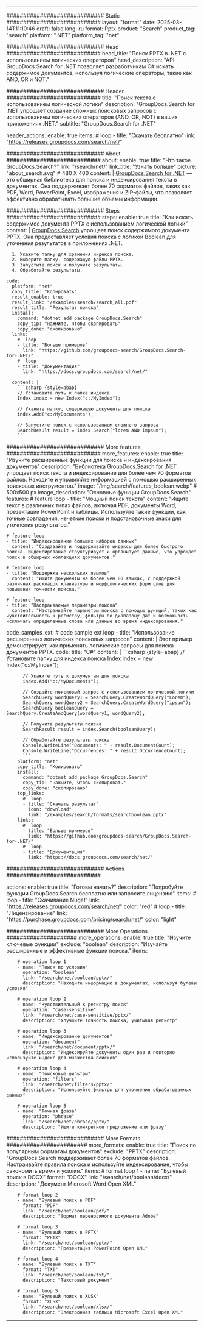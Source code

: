 
---
############################# Static ############################
layout: "format"
date:  2025-03-14T11:10:46
draft: false
lang: ru
format: Pptx
product: "Search"
product_tag: "search"
platform: ".NET"
platform_tag: "net"

############################# Head ############################
head_title: "Поиск PPTX в .NET с использованием логических операторов"
head_description: "API GroupDocs.Search for .NET позволяет разработчикам C# искать содержимое документов, используя логические операторы, такие как AND, OR и NOT."

############################# Header ############################
title: "Поиск текста с использованием логической логики" 
description: "GroupDocs.Search for .NET упрощает создание сложных поисковых запросов с использованием логических операторов (AND, OR, NOT) в ваших приложениях .NET."
subtitle: "GroupDocs.Search for .NET" 

header_actions:
  enable: true
  items:
    #  loop
    - title: "Скачать бесплатно"
      link: "https://releases.groupdocs.com/search/net/"
      
############################# About ############################
about:
    enable: true
    title: "Что такое GroupDocs.Search?"
    link: "/search/net/"
    link_title: "Узнать больше"
    picture: "about_search.svg" # 480 X 400
    content: |
       [GroupDocs.Search for .NET](/search/net/) — это обширная библиотека для поиска и индексирования текста в документах. Она поддерживает более 70 форматов файлов, таких как PDF, Word, PowerPoint, Excel, изображения и ZIP-файлы, что позволяет эффективно обрабатывать большие объемы информации.

############################# Steps ############################
steps:
    enable: true
    title: "Как искать содержимое документа PPTX с использованием логической логики"
    content: |
      [GroupDocs.Search](/search/net/) упрощает поиск содержимого документа PPTX. Она предоставляет условия поиска с логикой Boolean для уточнения результатов в приложениях .NET.
      
      1. Укажите папку для хранения индекса поиска.
      2. Выберите папку, содержащую файлы PPTX.
      3. Запустите поиск и получите результаты.
      4. Обработайте результаты.
   
    code:
      platform: "net"
      copy_title: "Копировать"
      result_enable: true
      result_link: "/examples/search/search_all.pdf"
      result_title: "Результат поиска"
      install:
        command: "dotnet add package GroupDocs.Search"
        copy_tip: "нажмите, чтобы скопировать"
        copy_done: "скопировано"
      links:
        #  loop
        - title: "Больше примеров"
          link: "https://github.com/groupdocs-search/GroupDocs.Search-for-.NET/"
        #  loop
        - title: "Документация"
          link: "https://docs.groupdocs.com/search/net/"
          
      content: |
        ```csharp {style=abap}
        // Установите путь к папке индекса
        Index index = new Index("c:/MyIndex");

        // Укажите папку, содержащую документы для поиска
        index.Add("c:/MyDocuments");

        // Запустите поиск с использованием сложного запроса
        SearchResult result = index.Search("lorem AND impsum");
        ```            

############################# More features ############################
more_features:
  enable: true
  title: "Изучите расширенные функции для поиска и индексирования документов"
  description: "Библиотека GroupDocs.Search for .NET упрощает поиск текста и индексирование для более чем 70 форматов файлов. Находите и управляйте информацией с помощью расширенных поисковых инструментов."
  image: "/img/search/features_boolean.webp" # 500x500 px
  image_description: "Основные функции GroupDocs.Search"
  features:
    # feature loop
    - title: "Мощный поиск текста"
      content: "Ищите текст в различных типах файлов, включая PDF, документы Word, презентации PowerPoint и таблицы. Используйте такие функции, как точные совпадения, нечеткие поиски и подстановочные знаки для уточнения результатов."

    # feature loop
    - title: "Индексирование больших наборов данных"
      content: "Создавайте и поддерживайте индексы для более быстрого поиска. Индексирование структурирует и организует данные, что упрощает поиск в обширных коллекциях документов."

    # feature loop
    - title: "Поддержка нескольких языков"
      content: "Ищите документы на более чем 80 языках, с поддержкой различных раскладок клавиатуры и морфологических форм слов для повышения точности поиска."

    # feature loop
    - title: "Настраиваемые параметры поиска"
      content: "Настраивайте параметры поиска с помощью функций, таких как чувствительность к регистру, фильтры по диапазону дат и возможность исключать определенные слова или данные во время индексирования."
      
  code_samples_ext:
    # code sample ext loop
    - title: "Использование расширенных логических поисковых запросов"
      content: |
        Этот пример демонстрирует, как применять логические запросы для поиска документов PPTX.
      code:
        title: "C#"
        content: |
          ```csharp {style=abap}
          // Установите папку для индекса поиска
          Index index = new Index("c:/MyIndex");
              
          // Укажите путь к документам для поиска
          index.Add("c:/MyDocuments");

          // Создайте поисковый запрос с использованием логической логики
          SearchQuery wordQuery1 = SearchQuery.CreateWordQuery("Lorem");
          SearchQuery wordQuery2 = SearchQuery.CreateWordQuery("ipsum");
          SearchQuery booleanQuery = SearchQuery.CreateAndQuery(wordQuery1, wordQuery2);

          // Получите результаты поиска
          SearchResult result = index.Search(booleanQuery);
          
          // Обработайте результаты поиска
          Console.WriteLine("Documents: " + result.DocumentCount);
          Console.WriteLine("Occurrences: " + result.OccurrenceCount);
          ```
        platform: "net"
        copy_title: "Копировать"
        install:
          command: "dotnet add package GroupDocs.Search"
          copy_tip: "нажмите, чтобы скопировать"
          copy_done: "скопировано"
        top_links:
          #  loop
          - title: "Скачать результат"
            icon: "download"
            link: "/examples/search/formats/searchboolean.pptx"
        links:
          #  loop
          - title: "Больше примеров"
            link: "https://github.com/groupdocs-search/GroupDocs.Search-for-.NET/"
          #  loop
          - title: "Документация"
            link: "https://docs.groupdocs.com/search/net/"
            

            


############################# Actions ############################

actions:
  enable: true
  title: "Готовы начать?"
  description: "Попробуйте функции GroupDocs.Search бесплатно или запросите лицензию"
  items:
    #  loop
    - title: "Скачивание Nuget"
      link: "https://releases.groupdocs.com/search/net/"
      color: "red"
        #  loop
    - title: "Лицензирование"
      link: "https://purchase.groupdocs.com/pricing/search/net/"
      color: "light"


############################# More Operations #####################
more_operations:
    enable: true
    title: "Изучите ключевые функции"
    exclude: "boolean"
    description: "Изучайте расширенные и эффективные функции поиска."
    items: 
          
        # operation loop 1
        - name: "Поиск по условию"
          operation: "boolean"
          link: "/search/net/boolean/pptx/"
          description: "Находите информацию в документах, используя булевы условия"

        # operation loop 2
        - name: "Чувствительный к регистру поиск"
          operation: "case-sensitive"
          link: "/search/net/case-sensitive/pptx/"
          description: "Улучшите точность поиска, учитывая регистр"

        # operation loop 3
        - name: "Индексирование документов"
          operation: "document"
          link: "/search/net/document/pptx/"
          description: "Индексируйте документы один раз и повторно используйте индекс для множества поисков"

        # operation loop 4
        - name: "Поисковые фильтры"
          operation: "filters"
          link: "/search/net/filters/pptx/"
          description: "Используйте фильтры для уточнения обрабатываемых данных"

        # operation loop 5
        - name: "Точная фраза"
          operation: "phrase"
          link: "/search/net/phrase/pptx/"
          description: "Ищите конкретное предложение или фразу"
          
        
          
############################# More Formats ########################
more_formats:
    enable: true
    title: "Поиск по популярным форматам документов"
    exclude: "PPTX"
    description: "GroupDocs.Search поддерживает более 70 форматов файлов. Настраивайте правила поиска и используйте индексирование, чтобы сэкономить время и усилия."
    items: 
        # format loop 1
        - name: "Булевый поиск в DOCX"
          format: "DOCX"
          link: "/search/net/boolean/docx/"
          description: "Документ Microsoft Word Open XML"
          
        # format loop 2
        - name: "Булевый поиск в PDF"
          format: "PDF"
          link: "/search/net/boolean/pdf/"
          description: "Формат переносимого документа Adobe"
          
        # format loop 3
        - name: "Булевый поиск в PPTX"
          format: "PPTX"
          link: "/search/net/boolean/pptx/"
          description: "Презентация PowerPoint Open XML"

        # format loop 4
        - name: "Булевый поиск в TXT"
          format: "TXT"
          link: "/search/net/boolean/txt/"
          description: "Текстовый документ"
          
        # format loop 5
        - name: "Булевый поиск в XLSX"
          format: "XLSX"
          link: "/search/net/boolean/xlsx/"
          description: "Электронная таблица Microsoft Excel Open XML"
  

---